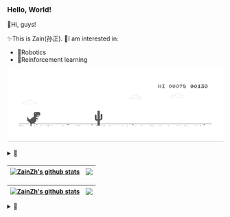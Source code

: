 ### Hello, World!
👋Hi, guys! 

✨This is Zain(孙正).
🤔I am interested in:
- 🤖️Robotics 
- 🧠Reinforcement learning


![Dino](https://raw.githubusercontent.com/praveenscience/praveenscience/master/dino.gif)

<details>
<summary>🌱</summary>
<pre><code>

<!--START_SECTION:waka-->
**I'm an Early 🐤** 

```text
🌞 Morning    45 commits     ██░░░░░░░░░░░░░░░░░░░░░░░   10.3% 
🌆 Daytime    230 commits    █████████████░░░░░░░░░░░░   52.63% 
🌃 Evening    153 commits    ████████░░░░░░░░░░░░░░░░░   35.01% 
🌙 Night      9 commits      ░░░░░░░░░░░░░░░░░░░░░░░░░   2.06%

```
📅 **I'm Most Productive on Thursday** 

```text
Monday       72 commits     ████░░░░░░░░░░░░░░░░░░░░░   16.48% 
Tuesday      54 commits     ███░░░░░░░░░░░░░░░░░░░░░░   12.36% 
Wednesday    93 commits     █████░░░░░░░░░░░░░░░░░░░░   21.28% 
Thursday     117 commits    ██████░░░░░░░░░░░░░░░░░░░   26.77% 
Friday       68 commits     ████░░░░░░░░░░░░░░░░░░░░░   15.56% 
Saturday     22 commits     █░░░░░░░░░░░░░░░░░░░░░░░░   5.03% 
Sunday       11 commits     ░░░░░░░░░░░░░░░░░░░░░░░░░   2.52%

```


📊 **This Week I Spent My Time On** 

```text
⌚︎ Time Zone: Asia/Shanghai

💬 Programming Languages: 
Python                   9 hrs               ██████████████░░░░░░░░░░░   55.63% 
C++                      2 hrs 33 mins       ████░░░░░░░░░░░░░░░░░░░░░   15.8% 
Markdown                 2 hrs 17 mins       ███░░░░░░░░░░░░░░░░░░░░░░   14.15% 
roslaunch                42 mins             █░░░░░░░░░░░░░░░░░░░░░░░░   4.34% 
JavaScript               22 mins             ░░░░░░░░░░░░░░░░░░░░░░░░░   2.35%

🔥 Editors: 
CLion                    10 hrs 12 mins      ███████████████░░░░░░░░░░   63.03% 
PyCharm                  3 hrs 10 mins       █████░░░░░░░░░░░░░░░░░░░░   19.59% 
VS Code                  2 hrs 48 mins       ████░░░░░░░░░░░░░░░░░░░░░   17.38%

💻 Operating System: 
Linux                    13 hrs 1 min        ████████████████████░░░░░   80.41% 
Mac                      3 hrs 10 mins       █████░░░░░░░░░░░░░░░░░░░░   19.59%

```

**I Mostly Code in Python** 

```text
Python                   9 repos             ███████████░░░░░░░░░░░░░░   47.37% 
C++                      6 repos             ████████░░░░░░░░░░░░░░░░░   31.58% 
Jupyter Notebook         2 repos             ██░░░░░░░░░░░░░░░░░░░░░░░   10.53% 
C                        2 repos             ██░░░░░░░░░░░░░░░░░░░░░░░   10.53%

```



 Last Updated on 03/11/2022 02:00:52 UTC
<!--END_SECTION:waka-->
</code></pre>
</details>



#### 
| <a href="https://github.com/ZainZh/github-readme-stats"><img align="center" src="https://github-readme-stats-an0fxpx8x-zainzh.vercel.app/api/top-langs/?username=ZainZh&layout=compact&show_icons=true&include_all_commits=true&theme=buefy&hide_border=true" alt="ZainZh's github stats" /></a> | <a href="https://github.com/ZainZh/github-readme-stats"><img align="center" src="https://github-readme-stats-an0fxpx8x-zainzh.vercel.app/api/wakatime?username=ZainZh&layout=compact&theme=buefy&hide_border=true&langs_count=8" /></a> |
| ------------- | ------------- |

#### 
| <a href="https://github.com/ZainZh/github-readme-stats"><img align="center" src="https://github-readme-stats-an0fxpx8x-zainzh.vercel.app/api?username=ZainZh&show_icons=true&include_all_commits=true&theme=buefy&hide_border=true" alt="ZainZh's github stats" /></a> | <a href="https://github.com/ZainZh/github-readme-stats"><img align="center" src="https://github-readme-streak-stats.herokuapp.com/?user=ZainZh&layout=compact&theme=buefy&hide_border=true" /></a> |
| --- | --- |


<details>
<summary>💬</summary>
<pre><code>

Most Used Languages: The language that I used most in all projects.
Wakatime Stats: My working time stats in the past seven days.
Github stats: My growth process.
</code></pre>
</details>

<!--
**ZainZh/ZainZh** is a ✨ _special_ ✨ repository because its `README.md` (this file) appears on your GitHub profile.

Here are some ideas to get you started:

- 🔭 I’m currently working on ...
- 🌱 I’m currently learning ...
- 👯 I’m looking to collaborate on ...
- 🤔 I’m looking for help with ...
- 💬 Ask me about ...
- 📫 How to reach me: ...
- 😄 Pronouns: ...
- ⚡ Fun fact: ...
-->
